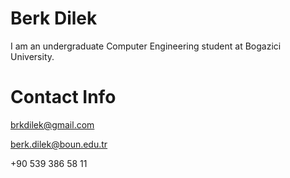 # Berk Dilek #

I am an undergraduate Computer Engineering student at Bogazici University.


# Contact Info #

brkdilek@gmail.com

berk.dilek@boun.edu.tr

+90 539 386 58 11